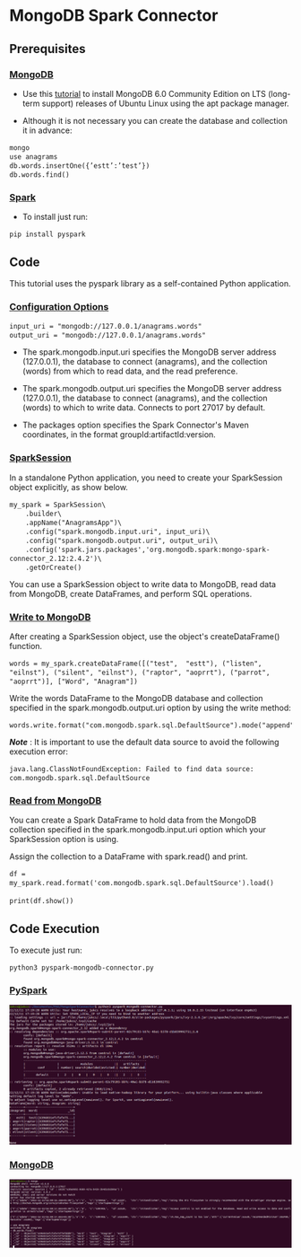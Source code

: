 # MongoDB Spark Connector

## **Prerequisites**
### <u> MongoDB </u>
* Use this [tutorial](https://www.mongodb.com/docs/manual/tutorial/install-mongodb-on-ubuntu/) to install MongoDB 6.0 Community Edition on LTS (long-term support) releases of Ubuntu Linux using the apt package manager.

* Although it is not necessary you can create the database and collection it in advance:
```
mongo
use anagrams
db.words.insertOne({’estt’:’test’})
db.words.find()
```

### <u> Spark </u>
* To install just run:
```
pip install pyspark
```

## **Code**

This tutorial uses the pyspark library as a self-contained Python application.

### <u>  Configuration Options </u>
```
input_uri = "mongodb://127.0.0.1/anagrams.words"
output_uri = "mongodb://127.0.0.1/anagrams.words"
```
* The spark.mongodb.input.uri specifies the MongoDB server address (127.0.0.1), the database to connect (anagrams), and the collection (words) from which to read data, and the read preference.

* The spark.mongodb.output.uri specifies the MongoDB server address (127.0.0.1), the database to connect (anagrams), and the collection (words) to which to write data. Connects to port 27017 by default.

* The packages option specifies the Spark Connector's Maven coordinates, in the format groupId:artifactId:version.

### <u> SparkSession </u>

In a standalone Python application, you need to create your SparkSession object explicitly, as show below.

```
my_spark = SparkSession\
    .builder\
    .appName("AnagramsApp")\
    .config("spark.mongodb.input.uri", input_uri)\
    .config("spark.mongodb.output.uri", output_uri)\
    .config('spark.jars.packages','org.mongodb.spark:mongo-spark-connector_2.12:2.4.2')\
    .getOrCreate()
```

You can use a SparkSession object to write data to MongoDB, read data from MongoDB, create DataFrames, and perform SQL operations.

### <u> Write to MongoDB </u>
After creating a SparkSession object, use the object's createDataFrame() function.
```
words = my_spark.createDataFrame([("test",  "estt"), ("listen", "eilnst"), ("silent", "eilnst"), ("raptor", "aoprrt"), ("parrot", "aoprrt")], ["Word", "Anagram"])
```
Write the words DataFrame to the MongoDB database and collection specified in the spark.mongodb.output.uri option by using the write method:
```
words.write.format("com.mongodb.spark.sql.DefaultSource").mode("append").save()
```
***Note*** : It is important to use the default data source to avoid the following execution error:

```
java.lang.ClassNotFoundException: Failed to find data source: com.mongodb.spark.sql.DefaultSource
```

### <u> Read from MongoDB </u>
You can create a Spark DataFrame to hold data from the MongoDB collection specified in the spark.mongodb.input.uri option which your SparkSession option is using.

Assign the collection to a DataFrame with spark.read() and print.
```
df = my_spark.read.format('com.mongodb.spark.sql.DefaultSource').load()

print(df.show())
```
## **Code Execution**
To execute just run:
```
python3 pyspark-mongodb-connector.py
```
### <u> PySpark </u>

![PySpark](pyspark.png)

### <u> MongoDB </u>

![MongoDB](mongo.png)